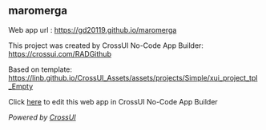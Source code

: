## maromerga
Web app url : https://gd20119.github.io/maromerga

This project was created by CrossUI No-Code App Builder: https://crossui.com/RADGithub

Based on template: https://linb.github.io/CrossUI_Assets/assets/projects/Simple/xui_project_tpl_Empty

Click [here](https://crossui.com/RADGithub/#!from=github&owner=gd20119&repo=maromerga) to edit this web app in CrossUI No-Code App Builder

<i>Powered by [CrossUI](https://crossui.com)</i>
